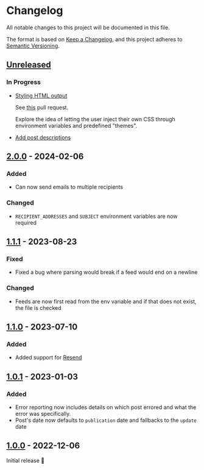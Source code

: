 # Changelog

All notable changes to this project will be documented in this file.

The format is based on [Keep a Changelog](https://keepachangelog.com/en/1.0.0/),
and this project adheres to [Semantic Versioning](https://semver.org/spec/v2.0.0.html).

## [Unreleased]

### In Progress

- [Styling HTML output](https://github.com/AntoniosBarotsis/Rss2Email/issues/6)

  See [this](https://github.com/AntoniosBarotsis/Rss2Email/pull/37) pull request.

  Explore the idea of letting the user inject their own CSS through environment variables and predefined "themes".

- [Add post descriptions](https://github.com/AntoniosBarotsis/Rss2Email/issues/38)

## [2.0.0] - 2024-02-06

### Added

- Can now send emails to multiple recipients

### Changed

- `RECIPIENT_ADDRESSES` and `SUBJECT` environment variables are now required

## [1.1.1] - 2023-08-23

### Fixed

- Fixed a bug where parsing would break if a feed would end on a newline

### Changed

- Feeds are now first read from the env variable and if that does not exist, the file is checked

## [1.1.0] - 2023-07-10

### Added

- Added support for [Resend](https://resend.com/)

## [1.0.1] - 2023-01-03

### Added

- Error reporting now includes details on which post errored and what the error was specifically.
- Post's date now defaults to `publication` date and fallbacks to the `update` date

## [1.0.0] - 2022-12-06

Initial release 🎉

[unreleased]: https://github.com/AntoniosBarotsis/rss2email/compare/v1.1.1...HEAD
[2.0.0]: https://github.com/AntoniosBarotsis/rss2email/releases/tag/v2.0.0
[1.1.1]: https://github.com/AntoniosBarotsis/rss2email/releases/tag/v1.1.1
[1.1.0]: https://github.com/AntoniosBarotsis/rss2email/releases/tag/v1.1.0
[1.0.1]: https://github.com/AntoniosBarotsis/rss2email/releases/tag/v1.0.1
[1.0.0]: https://github.com/AntoniosBarotsis/rss2email/releases/tag/v1.0.0
